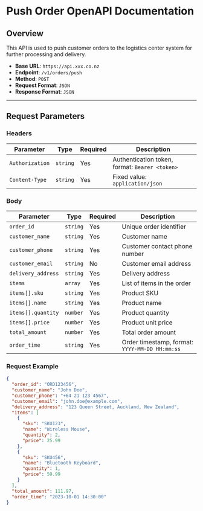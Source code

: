 # Push Order OpenAPI Documentation

## Overview
This API is used to push customer orders to the logistics center system for further processing and delivery.

- **Base URL**: `https://api.xxx.co.nz`
- **Endpoint**: `/v1/orders/push`
- **Method**: `POST`
- **Request Format**: `JSON`
- **Response Format**: `JSON`

---

## Request Parameters

### Headers

| Parameter         | Type     | Required | Description                          |
|-------------------|----------|----------|--------------------------------------|
| `Authorization`   | `string` | Yes      | Authentication token, format: `Bearer <token>` |
| `Content-Type`    | `string` | Yes      | Fixed value: `application/json`      |

### Body

| Parameter            | Type     | Required | Description                                      |
|----------------------|----------|----------|--------------------------------------------------|
| `order_id`           | `string` | Yes      | Unique order identifier                          |
| `customer_name`      | `string` | Yes      | Customer name                                   |
| `customer_phone`     | `string` | Yes      | Customer contact phone number                   |
| `customer_email`     | `string` | No       | Customer email address                          |
| `delivery_address`   | `string` | Yes      | Delivery address                                |
| `items`              | `array`  | Yes      | List of items in the order                      |
| `items[].sku`        | `string` | Yes      | Product SKU                                     |
| `items[].name`       | `string` | Yes      | Product name                                    |
| `items[].quantity`   | `number` | Yes      | Product quantity                                |
| `items[].price`      | `number` | Yes      | Product unit price                              |
| `total_amount`       | `number` | Yes      | Total order amount                              |
| `order_time`         | `string` | Yes      | Order timestamp, format: `YYYY-MM-DD HH:mm:ss` |

### Request Example

```json
{
  "order_id": "ORD123456",
  "customer_name": "John Doe",
  "customer_phone": "+64 21 123 4567",
  "customer_email": "john.doe@example.com",
  "delivery_address": "123 Queen Street, Auckland, New Zealand",
  "items": [
    {
      "sku": "SKU123",
      "name": "Wireless Mouse",
      "quantity": 2,
      "price": 25.99
    },
    {
      "sku": "SKU456",
      "name": "Bluetooth Keyboard",
      "quantity": 1,
      "price": 59.99
    }
  ],
  "total_amount": 111.97,
  "order_time": "2023-10-01 14:30:00"
}
